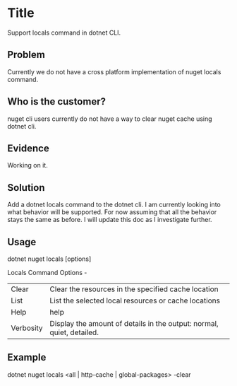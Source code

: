 
# Title
Support locals command in dotnet CLI.

## Problem
Currently we do not have a cross platform implementation of nuget locals command.

## Who is the customer?
nuget cli users currently do not have a way to clear nuget cache using dotnet cli.

## Evidence
Working on it.

## Solution
Add a dotnet locals command to the dotnet cli. I am currently looking into what behavior will be supported. For now assuming that all the behavior stays the same as before. I will update this doc as I investigate further.

## Usage 
dotnet nuget locals [options]

Locals Command Options - 

<table>
    <tr>
        <td>Clear</td>
        <td>Clear the resources in the specified cache location</td>
    </tr>
    <tr>
        <td>List</td>
        <td>List the selected local resources or cache locations</td> 
    </tr>
    <tr>
        <td>Help</td>
        <td>help</td>
    </tr>
    <tr>
        <td>Verbosity</td>
        <td>Display the amount of details in the output: normal, quiet, detailed.</td>
    </tr>
</table>

## Example
dotnet nuget locals \<all | http-cache | global-packages\> -clear